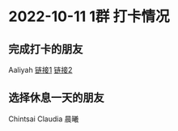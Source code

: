 # 2022-10-11 1群 打卡情况
## 完成打卡的朋友
Aaliyah [链接1](http://mmbiz.qpic.cn/mmbiz_jpg/aBaDwGIjEcEz6nlHXeDF5ibXXtSP9DtgEyap52ibcTZ3xkicMysqZO28QoJnneP3iaLY4PuTVatCia0ccRJuUx26bLQ/0) [链接2](http://mmbiz.qpic.cn/mmbiz_jpg/aBaDwGIjEcEz6nlHXeDF5ibXXtSP9DtgEk5ljibYavlYFD24gZcibhZ6tHts2ia4ps4iaBLYX6DuRyuWzX156FEkgnw/0) <br>
## 选择休息一天的朋友
Chintsai
Claudia
晨曦

